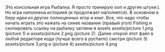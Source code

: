 Это консольная игра Рыбалка. Я просто тренирую ооп и другие штуки:). Но игра наполнена историей (и продолжает наполнятся). В основном я беру идеи из других полноценных игор и книг. 
Все, что надо чтобы начать играть это нажать на синее названик (правый угол) Fishing и скопировать ссылку на рыбалку загляни в assets assets/picture 1.png (picture 1) и assets/picture 2.png (picture 2).
Далее открой этот файл в любой редакторе кода (лучше всего в pycharm) смотри  (picture 3) assets/picture 3.png и (picture 4) assets/picture 4.png 
